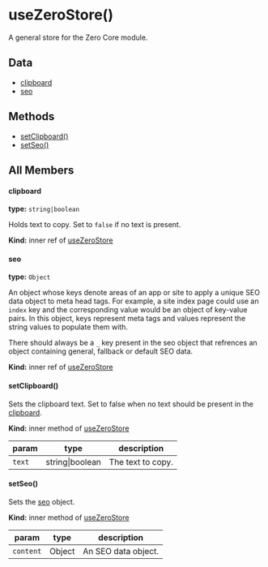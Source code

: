 
# useZeroStore()


A general store for the Zero Core module.

## Data


 - [clipboard](#clipboard)
 - [seo](#seo)

## Methods


 - [setClipboard()](#setclipboard)
 - [setSeo()](#setseo)

## All Members 

#### clipboard


**type:** `string|boolean`


Holds text to copy. Set to `false` if no text is present.


**Kind:** inner ref of [useZeroStore](#usezerostore)

#### seo


**type:** `Object`


An object whose keys denote areas of an app or site to apply a unique SEO data object to meta head tags. For example, a site index page could use an `index` key and the corresponding value would be an object of key-value pairs. In this object, keys represent meta tags and values represent the string values to populate them with.

There should always be a `_` key present in the seo object that refrences an object containing general, fallback or default SEO data.


**Kind:** inner ref of [useZeroStore](#usezerostore)

#### setClipboard()


Sets the clipboard text. Set to false when no text should be present in the [clipboard](/zero-core/use-zero-store#clipboard).


**Kind:** inner method of [useZeroStore](#usezerostore)

| param | type | description |
| ----- | ---- | ----------- |
| `text` | string\|boolean | The text to copy. |

#### setSeo()


Sets the [seo](/zero-core/use-zero-store#seo) object.


**Kind:** inner method of [useZeroStore](#usezerostore)

| param | type | description |
| ----- | ---- | ----------- |
| `content` | Object | An SEO data object. |

